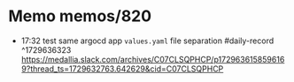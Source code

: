 # Memo memos/820
- 17:32 test same argocd app `values.yaml` file separation #daily-record ^1729636323
https://medallia.slack.com/archives/C07CLSQPHCP/p1729636158596169?thread_ts=1729632763.642629&cid=C07CLSQPHCP